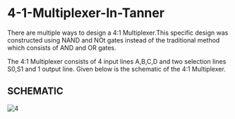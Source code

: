 # 4-1-Multiplexer-In-Tanner
There are multiple ways to design a 4:1 Multiplexer.This specific design was constructed using NAND and NOt gates instead of the traditional method which consists of AND and OR gates.

The 4:1 Multiplexer consists of 4 input lines A,B,C,D and two selection lines S0,S1 and 1 output line.
Given below is the schematic of the 4:1 Multiplexer.

SCHEMATIC
--
![4](https://github.com/JAustin10/4-1-Multiplexer/assets/133579820/d4969aeb-fbc5-44d6-9110-f8245119c003)

